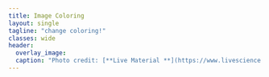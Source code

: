 ```yaml
---
title: Image Coloring
layout: single
tagline: "change coloring!"
classes: wide
header:
  overlay_image: 
  caption: "Photo credit: [**Live Material **](https://www.livescience.com/facts-about-dogs)"
---
```

<html>
<canvas id="canvas" width="300" height="200"></canvas>

<script>
const canvas = document.getElementById("canvas");
const ctx = canvas.getContext("2d");

const image = new Image();
image.src = "https://haeryny.github.io/teamteam/grayscale/images/dogJoe.PNG";
image.crossOrigin = "Anonymous";

image.onload = () => {
  ctx.drawImage(image, 0, 0, canvas.width, canvas.height);
  removeGray();
};

const removeGray = () => {
  const imageData = ctx.getImageData(0, 0, canvas.width, canvas.height);
  const data = imageData.data;
  for (let i = 0; i < data.length; i += 4) {
    const avg = (data[i] + data[i+1] + data[i+2]) / 3;
    data[i] = avg;
    data[i+1] = avg;
    data[i+2] = avg;
  }
  ctx.putImageData(imageData, 0, 0);
};
</script>

<script>
const canvas = document.getElementById("canvas");
const ctx = canvas.getContext("2d");

const image = new Image();
image.src = "https://haeryny.github.io/teamteam/grayscale/images/dogJoe.PNG";
image.crossOrigin = "Anonymous";

image.onload = () => {
  ctx.drawImage(image, 0, 0, canvas.width, canvas.height);
  removeGray();
};

const removeGray = () => {
  const imageData = ctx.getImageData(0, 0, canvas.width, canvas.height);
  const data = imageData.data;
  for (let i = 0; i < data.length; i += 4) {
    const avg = (data[i] + data[i+1] + data[i+2]) / 3;
    data[i] = avg;
    data[i+1] = avg;
    data[i+2] = avg;
  }
  ctx.putImageData(imageData, 0, 0);
};
</script>